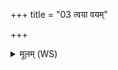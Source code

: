 +++
title = "03 त्वया वयम्"

+++
<details><summary>मूलम् (WS)</summary>

त्वया वयं देवजातः सर्वाः प्राशो जयामसि ।  
उत सत्या उतानृताः ॥ ॥ ३ ॥
</details>